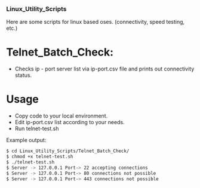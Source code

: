 ### Linux_Utility_Scripts
Here are some scripts for linux based oses. (connectivity, speed testing, etc.)

# Telnet_Batch_Check:
  - Checks ip - port server list via ip-port.csv file and prints out connectivity status.
  
# Usage
  - Copy code to your local environment.
  - Edit ip-port.csv list according to your needs.
  - Run telnet-test.sh

Example output:

```sh
$ cd Linux_Utility_Scripts/Telnet_Batch_Check/
$ chmod +x telnet-test.sh
$ ./telnet-test.sh
$ Server -> 127.0.0.1 Port-> 22 accepting connections
$ Server -> 127.0.0.1 Port-> 80 connections not possible
$ Server -> 127.0.0.1 Port-> 443 connections not possible
```
